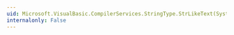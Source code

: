 ```yaml
---
uid: Microsoft.VisualBasic.CompilerServices.StringType.StrLikeText(System.String,System.String)
internalonly: False
---
```

